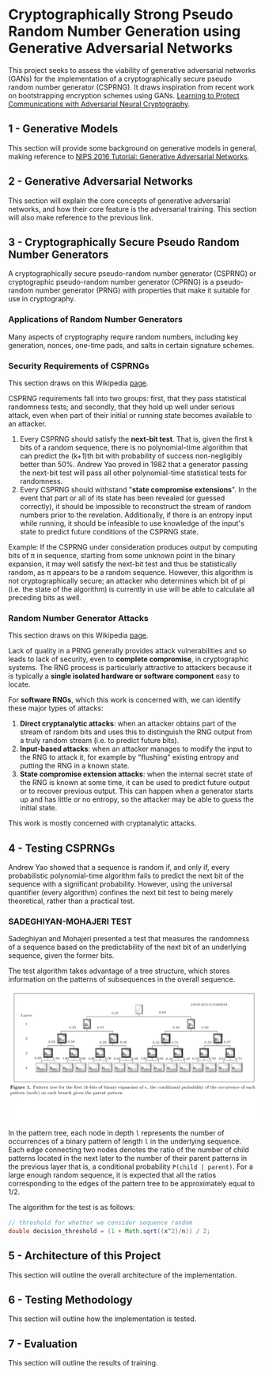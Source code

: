 # Cryptographically Strong Pseudo Random Number Generation using Generative Adversarial Networks
This project seeks to assess the viability of generative adversarial networks
(GANs) for the implementation of a cryptographically secure pseudo random
number generator (CSPRNG). It draws inspiration from recent work on
bootstrapping encryption schemes using GANs. [Learning to Protect Communications
with Adversarial Neural Cryptography](https://arxiv.org/abs/1610.06918).



## 1 - Generative Models
This section will provide some background on generative models in general,
making reference to [NIPS 2016 Tutorial: Generative Adversarial Networks](https://arxiv.org/abs/1701.00160).


## 2 - Generative Adversarial Networks
This section will explain the core concepts of generative adversarial networks,
and how their core feature is the adversarial training. This section will also
make reference to the previous link.


## 3 - Cryptographically Secure Pseudo Random Number Generators
A cryptographically secure pseudo-random number generator (CSPRNG) or
cryptographic pseudo-random number generator (CPRNG) is a pseudo-random number
generator (PRNG) with properties that make it suitable for use in cryptography.

### Applications of Random Number Generators
Many aspects of cryptography require random numbers, including key generation,
nonces, one-time pads, and salts in certain signature schemes.

### Security Requirements of CSPRNGs
This section draws on this Wikipedia [page](https://en.wikipedia.org/wiki/Cryptographically_secure_pseudorandom_number_generator#Requirements).

CSPRNG requirements fall into two groups: first, that they pass statistical
randomness tests; and secondly, that they hold up well under serious attack,
even when part of their initial or running state becomes available to an
attacker.

1.  Every CSPRNG should satisfy the **next-bit test**. That is, given the first
    k bits of a random sequence, there is no polynomial-time algorithm that can
    predict the (k+1)th bit with probability of success non-negligibly better
    than 50%. Andrew Yao proved in 1982 that a generator passing the next-bit
    test will pass all other polynomial-time statistical tests for randomness.
2.  Every CSPRNG should withstand "**state compromise extensions**". In the event
    that part or all of its state has been revealed (or guessed correctly),
    it should be impossible to reconstruct the stream of random numbers prior
    to the revelation. Additionally, if there is an entropy input while running,
    it should be infeasible to use knowledge of the input's state to predict
    future conditions of the CSPRNG state.

Example: If the CSPRNG under consideration produces output by computing bits
of π in sequence, starting from some unknown point in the binary expansion,
it may well satisfy the next-bit test and thus be statistically random,
as π appears to be a random sequence. However, this algorithm is not
cryptographically secure; an attacker who determines which bit of pi
(i.e. the state of the algorithm) is currently in use will be able to calculate
all preceding bits as well.

### Random Number Generator Attacks
This section draws on this Wikipedia [page](https://en.wikipedia.org/wiki/Random_number_generator_attack).

Lack of quality in a PRNG generally provides attack vulnerabilities and so
leads to lack of security, even to **complete compromise**, in cryptographic
systems. The RNG process is particularly attractive to attackers because it is
typically a **single isolated hardware or software component** easy to locate.

For **software RNGs**, which this work is concerned with, we can identify these
major types of attacks:

1.  **Direct cryptanalytic attacks**: when an attacker obtains part of the stream
    of random bits and uses this to distinguish the RNG output from a truly
    random stream (i.e. to predict future bits).
2.  **Input-based attacks**: when an attacker manages to modify the input to the
    RNG to attack it, for example by "flushing" existing entropy and putting
    the RNG in a known state.
3.  **State compromise extension attacks**: when the internal secret state of the
    RNG is known at some time, it can be used to predict future output or to
    recover previous output. This can happen when a generator starts up and has
    little or no entropy, so the attacker may be able to guess the initial
    state.

This work is mostly concerned with cryptanalytic attacks.


## 4 - Testing CSPRNGs
Andrew Yao showed that a sequence is random if, and only if, every probabilistic
polynomial-time algorithm fails to predict the next bit of the sequence with a
significant probability. However, using the universal quantifier (every
algorithm) confines the next bit test to being merely theoretical, rather than
a practical test.

### SADEGHIYAN-MOHAJERI TEST
Sadeghiyan and Mohajeri presented a test that measures the randomness of a
sequence based on the predictability of the next bit of an underlying sequence,
given the former bits.

The test algorithm takes advantage of a tree structure, which stores information
on the patterns of subsequences in the overall sequence.

![Pattern Tree](./img/pattern_tree.png)

In the pattern tree, each node in depth `l` represents the number of
occurrences of a binary pattern of length `l` in the underlying sequence.
Each edge connecting two nodes denotes the ratio of the number of child patterns
located in the next later to the number of their parent patterns in the previous
layer that is, a conditional probability `P(child | parent)`. For a large enough
random sequence, it is expected that all the ratios corresponding to the edges
of the pattern tree to be approximately equal to 1/2.

The algorithm for the test is as follows:

``` java
// threshold for whether we consider sequence random
double decision_threshold = (1 + Math.sqrt((x^2)/n)) / 2;
```


## 5 - Architecture of this Project
This section will outline the overall architecture of the implementation.


## 6 - Testing Methodology
This section will outline how the implementation is tested.


## 7 - Evaluation
This section will outline the results of training.
